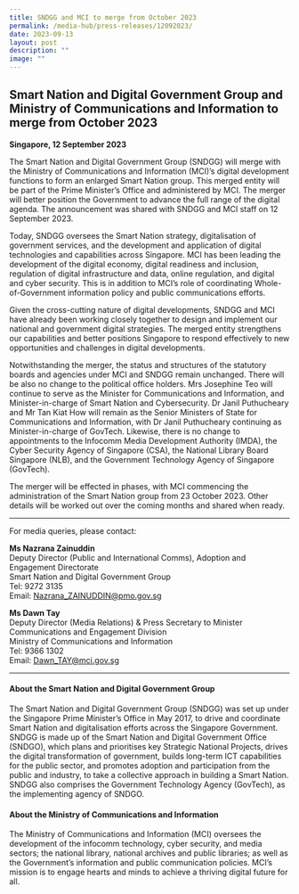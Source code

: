 ```yaml
---
title: SNDGG and MCI to merge from October 2023
permalink: /media-hub/press-releases/12092023/
date: 2023-09-13
layout: post
description: ""
image: ""
---
```

## Smart Nation and Digital Government Group and Ministry of Communications and Information to merge from October 2023

**Singapore, 12 September 2023**

The Smart Nation and Digital Government Group (SNDGG) will merge with the Ministry of Communications and Information (MCI)’s digital development functions to form an enlarged Smart Nation group. This merged entity will be part of the Prime Minister’s Office and administered by MCI. The merger will better position the Government to advance the full range of the digital agenda. The announcement was shared with SNDGG and MCI staff on 12 September 2023.

Today, SNDGG oversees the Smart Nation strategy, digitalisation of government services, and the development and application of digital technologies and capabilities across Singapore. MCI has been leading the development of the digital economy, digital readiness and inclusion, regulation of digital infrastructure and data, online regulation, and digital and cyber security. This is in addition to MCI’s role of coordinating Whole-of-Government information policy and public communications efforts.

Given the cross-cutting nature of digital developments, SNDGG and MCI have already been working closely together to design and implement our national and government digital strategies. The merged entity strengthens our capabilities and better positions Singapore to respond effectively to new opportunities and challenges in digital developments.

Notwithstanding the merger, the status and structures of the statutory boards and agencies under MCI and SNDGG remain unchanged. There will be also no change to the political office holders. Mrs Josephine Teo will continue to serve as the Minister for Communications and Information, and Minister-in-charge of Smart Nation and Cybersecurity. Dr Janil Puthucheary and Mr Tan Kiat How will remain as the Senior Ministers of State for Communications and Information, with Dr Janil Puthucheary continuing as Minister-in-charge of GovTech. Likewise, there is no change to appointments to the Infocomm Media Development Authority (IMDA), the Cyber Security Agency of Singapore (CSA), the National Library Board Singapore (NLB), and the Government Technology Agency of Singapore (GovTech).

The merger will be effected in phases, with MCI commencing the administration of the Smart Nation group from 23 October 2023. Other details will be worked out over the coming months and shared when ready.

----------

For media queries, please contact:

**Ms Nazrana Zainuddin**<br>
Deputy Director (Public and International Comms), Adoption and Engagement Directorate<br>
Smart Nation and Digital Government Group<br>
Tel: 9272 3135<br>
Email: Nazrana_ZAINUDDIN@pmo.gov.sg

**Ms Dawn Tay** <br>
Deputy Director (Media Relations) &amp; Press Secretary to Minister <br>
Communications and Engagement Division <br>
Ministry of Communications and Information <br>
Tel: 9366 1302 <br>
Email: Dawn_TAY@mci.gov.sg

----------

#### About the Smart Nation and Digital Government Group
The Smart Nation and Digital Government Group (SNDGG) was set up under the Singapore Prime Minister’s Office in May 2017, to drive and coordinate Smart Nation and digitalisation efforts across the Singapore Government. SNDGG is made up of the Smart Nation and Digital Government Office (SNDGO), which plans and prioritises key Strategic National Projects, drives the digital transformation of government, builds long-term ICT capabilities for the public sector,
and promotes adoption and participation from the public and industry, to take a collective approach in building a Smart Nation. SNDGG also comprises the Government Technology Agency (GovTech), as the implementing agency of SNDGO.

#### About the Ministry of Communications and Information
The Ministry of Communications and Information (MCI) oversees the development of the infocomm technology, cyber security, and media sectors; the national library, national archives and public libraries; as well as the Government’s information and public communication policies. MCI’s mission is to engage hearts and minds to achieve a thriving digital future for all.